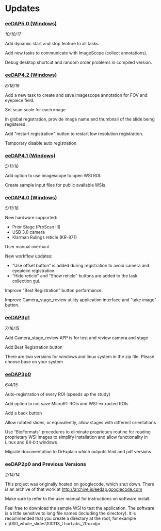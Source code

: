 # Updates

### [eeDAP5.0 (Windows)](https://github.com/DIDSR/eeDAP/releases/tag/5.0)
*10/10/17*

Add dynamic start and stop feature to all tasks.

Add new tasks to communicate with ImageScope (collect annotations).

Debug desktop shortcut and random order problems in compiled version.


### [eeDAP4.2 (Windows)](https://github.com/DIDSR/eeDAP/releases/tag/4.2)
*8/18/16*

Add a new task to create and save imagescope annotation for FOV and eyepiece field.

Set scan scale for each image.

In global registration, provide image name and thumbnail of the slide being registered.

Add "restart registration" button to restart low resolution registration.

Temporary disable auto registration.  


### [eeDAP4.1 (Windows)](https://github.com/DIDSR/eeDAP/releases/tag/4.1)
*5/11/16*

Add option to use imagescope to open WSI ROI.

Create sample input files for public available WSIs.


### [eeDAP4.0 (Windows)](https://github.com/DIDSR/eeDAP/releases/tag/4.0)
*5/11/16*

New hardware supported:
  * Prior Stage (ProScan III)
  * USB 3.0 camera
  * Klarman Rulings reticle (KR-871)

User manual overhaul.

New workflow updates:
  * "Use offset button" is added during registration to avoid camera and eyepiece registration.
  * "Hide reticle" and "Show reticle" buttons are added to the task collection gui.

Improve "Best Registration" button performance.

Improve Camera_stage_review utility application interface and "take image" button.

### [eeDAP3p1](https://github.com/DIDSR/eeDAP/releases/tag/v3.1)
*7/16/15*

Add Camera_stage_review APP is for test and review camera and stage

Add Best Registration button

There are two versions for windows and linux system in the zip file. Please choose base on your system


### [eeDAP3p0](https://github.com/DIDSR/eeDAP/releases/tag/3.0)
*6/4/15*

Auto-registration of every ROI (speeds up the study)

Add option to not save MicroRT ROIs and WSI-extracted ROIs

Add a back button

Allow rotated slides, or equivalently, allow stages with different orientations

Use “BioFormats” procedures to eliminate proprietary routine for reading proprietary WSI images to simplify installation and allow functionality in Linux and 64-bit windows

Migrate documentation to DrExplain which outputs html and pdf versions


### eeDAP2p0 and Previous Versions
*2/14/14*

This project was originally hosted on googlecode, which shut down. There is an archive of that work at
http://archive.is/eedap.googlecode.com

Make sure to refer to the user manual for instructions on software install. 

Feel free to download the sample WSI to test the application. The software is a little sensitive to long file names (including the directory). It is recommended that you create a directory at the root, for example c:\000_whole_slides\100113_ThorLabs_20x.ndpi


